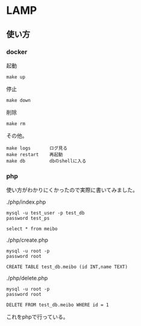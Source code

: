 # LAMP

## 使い方

### docker

起動
```
make up
```

停止
```
make down
```

削除
```
make rm
```

その他。
```
make logs       ログ見る
make restart    再起動
make db         dbのshellに入る
```

### php

使い方がわかりにくかったので実際に書いてみました。

./php/index.php
```
mysql -u test_user -p test_db
password test_ps

select * from meibo
```

./php/create.php
```
mysql -u root -p 
password root

CREATE TABLE test_db.meibo (id INT,name TEXT)
```

./php/delete.php
```
mysql -u root -p 
password root

DELETE FROM test_db.meibo WHERE id = 1
```

これをphpで行っている。